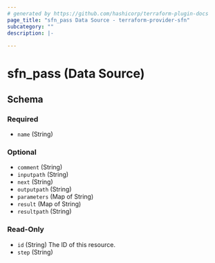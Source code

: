 ```yaml
---
# generated by https://github.com/hashicorp/terraform-plugin-docs
page_title: "sfn_pass Data Source - terraform-provider-sfn"
subcategory: ""
description: |-
  
---
```


# sfn_pass (Data Source)





<!-- schema generated by tfplugindocs -->
## Schema

### Required

- `name` (String)

### Optional

- `comment` (String)
- `inputpath` (String)
- `next` (String)
- `outputpath` (String)
- `parameters` (Map of String)
- `result` (Map of String)
- `resultpath` (String)

### Read-Only

- `id` (String) The ID of this resource.
- `step` (String)


